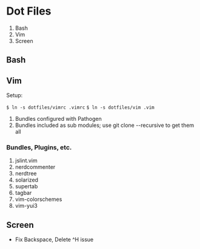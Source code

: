 Dot Files
=========

1. Bash
2. Vim
3. Screen

Bash
----

Vim
---

Setup:

`$ ln -s dotfiles/vimrc .vimrc`
`$ ln -s dotfiles/vim .vim`

1. Bundles configured with Pathogen
2. Bundles included as sub modules; use git clone --recursive to get them all

### Bundles, Plugins, etc. ###
1. jslint.vim
2. nerdcommenter
3. nerdtree
4. solarized
5. supertab
6. tagbar
7. vim-colorschemes
8. vim-yui3

Screen
------

- Fix Backspace, Delete ^H issue
